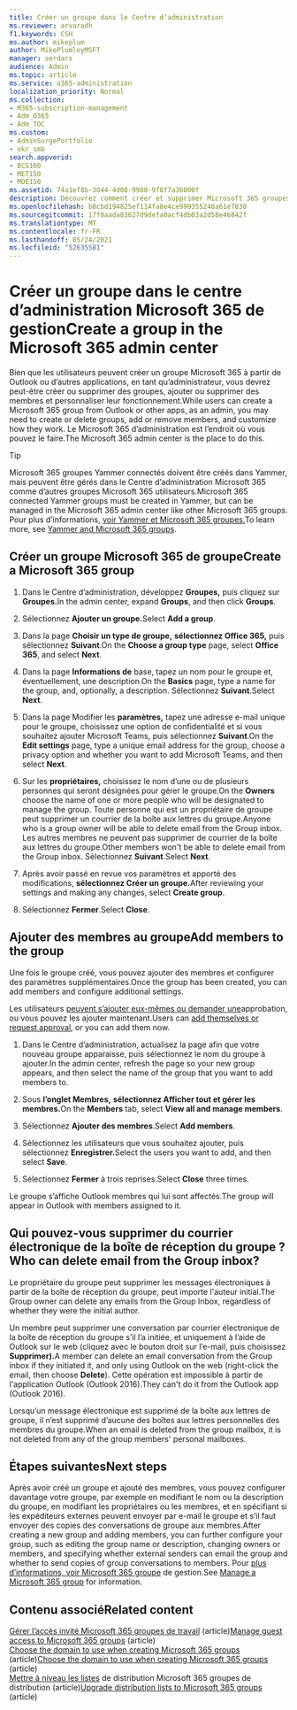 ```yaml
---
title: Créer un groupe dans le Centre d’administration
ms.reviewer: arvaradh
f1.keywords: CSH
ms.author: mikeplum
author: MikePlumleyMSFT
manager: serdars
audience: Admin
ms.topic: article
ms.service: o365-administration
localization_priority: Normal
ms.collection:
- M365-subscription-management
- Adm_O365
- Adm_TOC
ms.custom:
- AdminSurgePortfolio
- okr_smb
search.appverid:
- BCS160
- MET150
- MOE150
ms.assetid: 74a1ef8b-3844-4d08-9980-9f8f7a36000f
description: Découvrez comment créer et supprimer Microsoft 365 groupes, ajouter et supprimer des membres du groupe et personnaliser le fonctionnement du groupe.
ms.openlocfilehash: b8cbd194825ef114fa8e4ce999355248a61e7830
ms.sourcegitcommit: 17f0aada83627d9defa0acf4db03a2d58e46842f
ms.translationtype: MT
ms.contentlocale: fr-FR
ms.lasthandoff: 05/24/2021
ms.locfileid: "52635581"
---
```

# <a name="create-a-group-in-the-microsoft-365-admin-center"></a><span data-ttu-id="1820c-103">Créer un groupe dans le centre d’administration Microsoft 365 de gestion</span><span class="sxs-lookup"><span data-stu-id="1820c-103">Create a group in the Microsoft 365 admin center</span></span>
  
<span data-ttu-id="1820c-104">Bien que les utilisateurs peuvent créer un groupe Microsoft 365 à partir de Outlook ou d’autres applications, en tant qu’administrateur, vous devrez peut-être créer ou supprimer des groupes, ajouter ou supprimer des membres et personnaliser leur fonctionnement.</span><span class="sxs-lookup"><span data-stu-id="1820c-104">While users can create a Microsoft 365 group from Outlook or other apps, as an admin, you may need to create or delete groups, add or remove members, and customize how they work.</span></span> <span data-ttu-id="1820c-105">Le Microsoft 365 d’administration est l’endroit où vous pouvez le faire.</span><span class="sxs-lookup"><span data-stu-id="1820c-105">The Microsoft 365 admin center is the place to do this.</span></span> 

> [!TIP]
> <span data-ttu-id="1820c-106">Microsoft 365 groupes Yammer connectés doivent être créés dans Yammer, mais peuvent être gérés dans le Centre d’administration Microsoft 365 comme d’autres groupes Microsoft 365 utilisateurs.</span><span class="sxs-lookup"><span data-stu-id="1820c-106">Microsoft 365 connected Yammer groups must be created in Yammer, but can be managed in the Microsoft 365 admin center like other Microsoft 365 groups.</span></span> <span data-ttu-id="1820c-107">Pour plus d’informations, [voir Yammer et Microsoft 365 groupes.](/yammer/manage-yammer-groups/yammer-and-office-365-groups)</span><span class="sxs-lookup"><span data-stu-id="1820c-107">To learn more, see [Yammer and Microsoft 365 groups](/yammer/manage-yammer-groups/yammer-and-office-365-groups).</span></span> 

## <a name="create-a-microsoft-365-group"></a><span data-ttu-id="1820c-108">Créer un groupe Microsoft 365 de groupe</span><span class="sxs-lookup"><span data-stu-id="1820c-108">Create a Microsoft 365 group</span></span>

1. <span data-ttu-id="1820c-109">Dans le Centre d’administration, développez **Groupes,** puis cliquez sur **Groupes.**</span><span class="sxs-lookup"><span data-stu-id="1820c-109">In the admin center, expand **Groups**, and then click **Groups**.</span></span>

2. <span data-ttu-id="1820c-110">Sélectionnez **Ajouter un groupe.**</span><span class="sxs-lookup"><span data-stu-id="1820c-110">Select **Add a group**.</span></span>
  
3. <span data-ttu-id="1820c-111">Dans la page **Choisir un type de groupe,** **sélectionnez Office 365,** puis sélectionnez **Suivant**.</span><span class="sxs-lookup"><span data-stu-id="1820c-111">On the **Choose a group type** page, select **Office 365**, and select **Next**.</span></span>

4. <span data-ttu-id="1820c-112">Dans la page **Informations de** base, tapez un nom pour le groupe et, éventuellement, une description.</span><span class="sxs-lookup"><span data-stu-id="1820c-112">On the **Basics** page, type a name for the group, and, optionally, a description.</span></span> <span data-ttu-id="1820c-113">Sélectionnez **Suivant**.</span><span class="sxs-lookup"><span data-stu-id="1820c-113">Select **Next**.</span></span>
    
5. <span data-ttu-id="1820c-114">Dans la page Modifier les **paramètres,** tapez une adresse e-mail unique pour le groupe, choisissez une option de confidentialité et si vous souhaitez ajouter Microsoft Teams, puis sélectionnez **Suivant**.</span><span class="sxs-lookup"><span data-stu-id="1820c-114">On the **Edit settings** page, type a unique email address for the group, choose a privacy option and whether you want to add Microsoft Teams, and then select **Next**.</span></span>
    
6. <span data-ttu-id="1820c-115">Sur les **propriétaires,** choisissez le nom d’une ou de plusieurs personnes qui seront désignées pour gérer le groupe.</span><span class="sxs-lookup"><span data-stu-id="1820c-115">On the **Owners** choose the name of one or more people who will be designated to manage the group.</span></span> <span data-ttu-id="1820c-116">Toute personne qui est un propriétaire de groupe peut supprimer un courrier de la boîte aux lettres du groupe.</span><span class="sxs-lookup"><span data-stu-id="1820c-116">Anyone who is a group owner will be able to delete email from the Group inbox.</span></span> <span data-ttu-id="1820c-117">Les autres membres ne peuvent pas supprimer de courrier de la boîte aux lettres du groupe.</span><span class="sxs-lookup"><span data-stu-id="1820c-117">Other members won't be able to delete email from the Group inbox.</span></span> <span data-ttu-id="1820c-118">Sélectionnez **Suivant**.</span><span class="sxs-lookup"><span data-stu-id="1820c-118">Select **Next**.</span></span>
    
7. <span data-ttu-id="1820c-119">Après avoir passé en revue vos paramètres et apporté des modifications, **sélectionnez Créer un groupe.**</span><span class="sxs-lookup"><span data-stu-id="1820c-119">After reviewing your settings and making any changes, select **Create group**.</span></span>

8. <span data-ttu-id="1820c-120">Sélectionnez **Fermer**.</span><span class="sxs-lookup"><span data-stu-id="1820c-120">Select **Close**.</span></span>
    
## <a name="add-members-to-the-group"></a><span data-ttu-id="1820c-121">Ajouter des membres au groupe</span><span class="sxs-lookup"><span data-stu-id="1820c-121">Add members to the group</span></span>

<span data-ttu-id="1820c-122">Une fois le groupe créé, vous pouvez ajouter des membres et configurer des paramètres supplémentaires.</span><span class="sxs-lookup"><span data-stu-id="1820c-122">Once the group has been created, you can add members and configure additional settings.</span></span>

<span data-ttu-id="1820c-123">Les utilisateurs [peuvent s’ajouter eux-mêmes ou demander une](https://support.microsoft.com/office/2e59e19c-b872-44c8-ae84-0acc4b79c45d)approbation, ou vous pouvez les ajouter maintenant.</span><span class="sxs-lookup"><span data-stu-id="1820c-123">Users can [add themselves or request approval](https://support.microsoft.com/office/2e59e19c-b872-44c8-ae84-0acc4b79c45d), or you can add them now.</span></span>

1. <span data-ttu-id="1820c-124">Dans le Centre d’administration, actualisez la page afin que votre nouveau groupe apparaisse, puis sélectionnez le nom du groupe à ajouter.</span><span class="sxs-lookup"><span data-stu-id="1820c-124">In the admin center, refresh the page so your new group appears, and then select the name of the group that you want to add members to.</span></span>
    
2. <span data-ttu-id="1820c-125">Sous **l’onglet Membres,** **sélectionnez Afficher tout et gérer les membres.**</span><span class="sxs-lookup"><span data-stu-id="1820c-125">On the **Members** tab, select **View all and manage members**.</span></span>

3. <span data-ttu-id="1820c-126">Sélectionnez **Ajouter des membres**.</span><span class="sxs-lookup"><span data-stu-id="1820c-126">Select **Add members**.</span></span>
    
4. <span data-ttu-id="1820c-127">Sélectionnez les utilisateurs que vous souhaitez ajouter, puis sélectionnez **Enregistrer.**</span><span class="sxs-lookup"><span data-stu-id="1820c-127">Select the users you want to add, and then select **Save**.</span></span>
    
5. <span data-ttu-id="1820c-128">Sélectionnez **Fermer** à trois reprises.</span><span class="sxs-lookup"><span data-stu-id="1820c-128">Select **Close** three times.</span></span> 
    
<span data-ttu-id="1820c-129">Le groupe s’affiche Outlook membres qui lui sont affectés.</span><span class="sxs-lookup"><span data-stu-id="1820c-129">The group will appear in Outlook with members assigned to it.</span></span>

## <a name="who-can-delete-email-from-the-group-inbox"></a><span data-ttu-id="1820c-130">Qui pouvez-vous supprimer du courrier électronique de la boîte de réception du groupe ?</span><span class="sxs-lookup"><span data-stu-id="1820c-130">Who can delete email from the Group inbox?</span></span>

<span data-ttu-id="1820c-131">Le propriétaire du groupe peut supprimer les messages électroniques à partir de la boîte de réception du groupe, peut importe l'auteur initial.</span><span class="sxs-lookup"><span data-stu-id="1820c-131">The Group owner can delete any emails from the Group Inbox, regardless of whether they were the initial author.</span></span>
  
<span data-ttu-id="1820c-132">Un membre peut supprimer une conversation par courrier électronique de la boîte de réception du groupe s’il l’a initiée, et uniquement à l’aide de Outlook sur le web (cliquez avec le bouton droit sur l’e-mail, puis choisissez **Supprimer).**</span><span class="sxs-lookup"><span data-stu-id="1820c-132">A member can delete an email conversation from the Group inbox if they initiated it, and only using Outlook on the web (right-click the email, then choose **Delete**).</span></span> <span data-ttu-id="1820c-133">Cette opération est impossible à partir de l'application Outlook (Outlook 2016).</span><span class="sxs-lookup"><span data-stu-id="1820c-133">They can't do it from the Outlook app (Outlook 2016).</span></span>
  
<span data-ttu-id="1820c-134">Lorsqu’un message électronique est supprimé de la boîte aux lettres de groupe, il n’est supprimé d’aucune des boîtes aux lettres personnelles des membres du groupe.</span><span class="sxs-lookup"><span data-stu-id="1820c-134">When an email is deleted from the group mailbox, it is not deleted from any of the group members' personal mailboxes.</span></span>

## <a name="next-steps"></a><span data-ttu-id="1820c-135">Étapes suivantes</span><span class="sxs-lookup"><span data-stu-id="1820c-135">Next steps</span></span>

<span data-ttu-id="1820c-136">Après avoir créé un groupe et ajouté des membres, vous pouvez configurer davantage votre groupe, par exemple en modifiant le nom ou la description du groupe, en modifiant les propriétaires ou les membres, et en spécifiant si les expéditeurs externes peuvent envoyer par e-mail le groupe et s’il faut envoyer des copies des conversations de groupe aux membres.</span><span class="sxs-lookup"><span data-stu-id="1820c-136">After creating a new group and adding members, you can further configure your group, such as editing the group name or description, changing owners or members, and specifying whether external senders can email the group and whether to send copies of group conversations to members.</span></span> <span data-ttu-id="1820c-137">Pour [plus d’informations, voir Microsoft 365 groupe](manage-groups.md) de gestion.</span><span class="sxs-lookup"><span data-stu-id="1820c-137">See [Manage a Microsoft 365 group](manage-groups.md) for information.</span></span>

## <a name="related-content"></a><span data-ttu-id="1820c-138">Contenu associé</span><span class="sxs-lookup"><span data-stu-id="1820c-138">Related content</span></span>

<span data-ttu-id="1820c-139">[Gérer l’accès invité Microsoft 365 groupes de travail](https://support.microsoft.com/office/bfc7a840-868f-4fd6-a390-f347bf51aff6) (article)</span><span class="sxs-lookup"><span data-stu-id="1820c-139">[Manage guest access to Microsoft 365 groups](https://support.microsoft.com/office/bfc7a840-868f-4fd6-a390-f347bf51aff6) (article)</span></span>\
<span data-ttu-id="1820c-140">[Choose the domain to use when creating Microsoft 365 groups](../../solutions/choose-domain-to-create-groups.md) (article)</span><span class="sxs-lookup"><span data-stu-id="1820c-140">[Choose the domain to use when creating Microsoft 365 groups](../../solutions/choose-domain-to-create-groups.md) (article)</span></span>\
<span data-ttu-id="1820c-141">[Mettre à niveau les listes](../manage/upgrade-distribution-lists.md) de distribution Microsoft 365 groupes de distribution (article)</span><span class="sxs-lookup"><span data-stu-id="1820c-141">[Upgrade distribution lists to Microsoft 365 groups](../manage/upgrade-distribution-lists.md) (article)</span></span>
